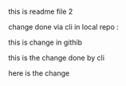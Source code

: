 this is readme file 2

change done via cli in local repo
:  

this is change in githib

this is the change done by cli  

here is the change 
